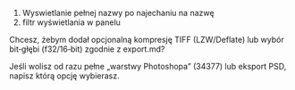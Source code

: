 1. Wyswietlanie pełnej nazwy po najechaniu na nazwę
2. filtr wyświetlania w panelu


Chcesz, żebym dodał opcjonalną kompresję TIFF (LZW/Deflate) lub wybór bit‑głębi (f32/16‑bit) zgodnie z export.md?

Jeśli wolisz od razu pełne „warstwy Photoshopa” (34377) lub eksport PSD, napisz którą opcję wybierasz.